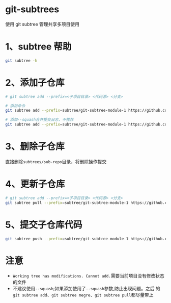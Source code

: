# git-subtrees

使用 git subtree 管理共享多项目使用

# 1、subtree 帮助

```sh
git subtree -h
```

# 2、添加子仓库

```sh
# git subtree add --prefix=<子项目目录> <代码源> <分支>

# 添加命令
git subtree add --prefix=subtree/git-subtree-module-1 https://github.com/kinvirgo/git-subtree-module-1.git main

# 添加--squash合并提交日志，不推荐
git subtree add --prefix=subtree/git-subtree-module-1 https://github.com/kinvirgo/git-subtree-module-1.git main --squash
```

# 3、删除子仓库

直接删除`subtrees/sub-repo`目录，将删除操作提交

# 4、更新子仓库

```sh
# git subtree add --prefix=<子项目目录> <代码源> <分支>
git subtree pull --prefix=subtree/git-subtree-module-1 https://github.com/kinvirgo/git-subtree-module-1.git main
```

# 5、提交子仓库代码

```sh
git subtree push --prefix=subtree/git-subtree-module-1 https://github.com/kinvirgo/git-subtree-module-1.git main
```

# 注意

-   `Working tree has modifications. Cannot add.`需要当前项目没有修改状态的文件
-   不建议使用`--squash`;如果添加使用了`--squash`参数,防止出现问题。之后
    的`git subtree add`、`git subtree megre`、`git subtree pull`都尽量带上

